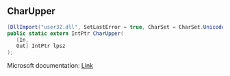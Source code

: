## CharUpper

```csharp
[DllImport("user32.dll", SetLastError = true, CharSet = CharSet.Unicode)]
public static extern IntPtr CharUpper(
   [In,
   Out] IntPtr lpsz
);
```

Microsoft documentation: [Link](https://docs.microsoft.com/en-us/windows/win32/api/winuser/nf-winuser-charupperw)
